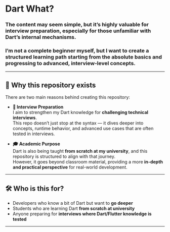 # Dart What? 
### The content may seem simple, but it’s highly valuable for interview preparation, especially for those unfamiliar with Dart’s internal mechanisms.

### I’m not a complete beginner myself, but I want to create a structured learning path starting from the absolute basics and progressing to advanced, interview-level concepts.
---

## 🌟 Why this repository exists  

There are two main reasons behind creating this repository:  

- **🎯 Interview Preparation**  
  I aim to strengthen my Dart knowledge for **challenging technical interviews**.  
  This repo doesn’t just stop at the syntax — it dives deeper into concepts, runtime behavior, and advanced use cases that are often tested in interviews.  

- **🎓 Academic Purpose**  
  Dart is also being taught **from scratch at my university**, and this repository is structured to align with that journey.  
  However, it goes beyond classroom material, providing a more **in-depth and practical perspective** for real-world development.  

---

## 🛠 Who is this for?  

- Developers who know a bit of Dart but want to **go deeper**  
- Students who are learning Dart **from scratch at university**  
- Anyone preparing for **interviews where Dart/Flutter knowledge is tested**  

---
